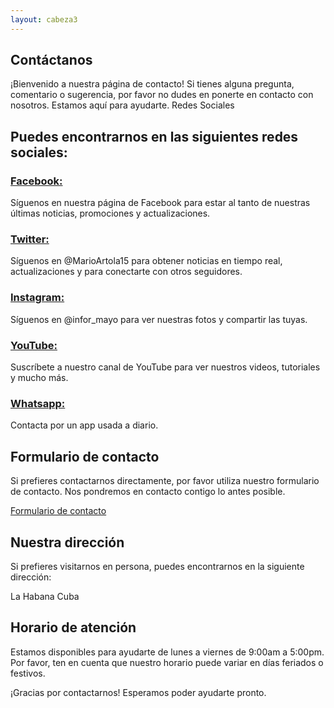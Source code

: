 ```yaml
---
layout: cabeza3
---
```


## Contáctanos

¡Bienvenido a nuestra página de contacto! Si tienes alguna pregunta, comentario o sugerencia, por favor no dudes en ponerte en contacto con nosotros. Estamos aquí para ayudarte.
Redes Sociales

## Puedes encontrarnos en las siguientes redes sociales:

### [Facebook:](https://www.facebook.com/groups/430222984636303)

Síguenos en nuestra página de Facebook para estar al tanto de nuestras últimas noticias, promociones y actualizaciones.

### [Twitter:]([#](https://twitter.com/MarioArtola15))

Síguenos en @MarioArtola15 para obtener noticias en tiempo real, actualizaciones y para conectarte con otros seguidores.

### [Instagram:](https://www.instagram.com/infor_mayo/) 

Síguenos en @infor_mayo para ver nuestras fotos y compartir las tuyas.

### [YouTube:](https://www.youtube.com/channel/UC91YVQo46w3z1ZZJH-5tb5Q?sub_confirmation=1) 

Suscríbete a nuestro canal de YouTube para ver nuestros videos, tutoriales y mucho más.

### [Whatsapp:](https://api.whatsapp.com/send?phone=5353510750&text=%C2%A1Hola!%20Me%20gustar%C3%ADa%20contactar%20contigo%20a%20trav%C3%A9s%20de%20tu%20p%C3%A1gina%20web.%20%C2%BFPodr%C3%ADas%20proporcionarme%20m%C3%A1s%20informaci%C3%B3n%20sobre%20tus%20productos/servicios?%20%C2%BFTienes%20alg%C3%BAn%20cat%C3%A1logo%20o%20lista%20de%20precios%20que%20pueda%20revisar?%20Espero%20tu%20respuesta.%20%C2%A1Gracias!)

Contacta por un app usada a diario.

## Formulario de contacto

Si prefieres contactarnos directamente, por favor utiliza nuestro formulario de contacto. Nos pondremos en contacto contigo lo antes posible.

[Formulario de contacto](#)

## Nuestra dirección

Si prefieres visitarnos en persona, puedes encontrarnos en la siguiente dirección:

La Habana Cuba

## Horario de atención

Estamos disponibles para ayudarte de lunes a viernes de 9:00am a 5:00pm. Por favor, ten en cuenta que nuestro horario puede variar en días feriados o festivos.

¡Gracias por contactarnos! Esperamos poder ayudarte pronto.
